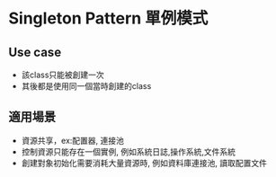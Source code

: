 # Singleton Pattern 單例模式
## Use case
- 該class只能被創建一次
- 其後都是使用同一個當時創建的class

## 適用場景
- 資源共享，ex:配置器, 連接池
- 控制資源只能存在一個實例, 例如系統日誌,操作系統,文件系統
- 創建對象初始化需要消耗大量資源時, 例如資料庫連接池, 讀取配置文件